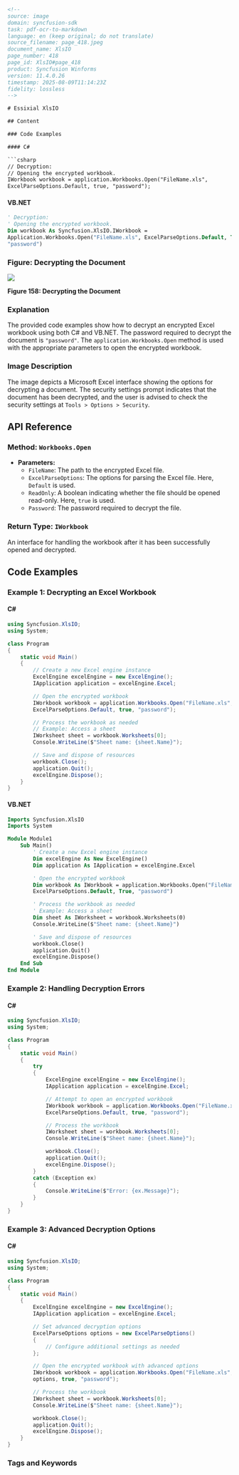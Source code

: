 ```html
<!-- 
source: image
domain: syncfusion-sdk
task: pdf-ocr-to-markdown
language: en (keep original; do not translate)
source_filename: page_418.jpeg
document_name: XlsIO
page_number: 418
page_id: XlsIO#page_418
product: Syncfusion Winforms
version: 11.4.0.26
timestamp: 2025-08-09T11:14:23Z
fidelity: lossless
-->

# Essixial XlsIO

## Content

### Code Examples

#### C#

```csharp
// Decryption:
// Opening the encrypted workbook.
IWorkbook workbook = application.Workbooks.Open("FileName.xls", 
ExcelParseOptions.Default, true, "password");
```

#### VB.NET

```vb
' Decryption:
' Opening the encrypted workbook.
Dim workbook As Syncfusion.XlsIO.IWorkbook = 
Application.Workbooks.Open("FileName.xls", ExcelParseOptions.Default, True, 
"password")
```

### Figure: Decrypting the Document

![](https://i.imgur.com/XlsIO_Decrypt.png)

**Figure 158: Decrypting the Document**

### Explanation

The provided code examples show how to decrypt an encrypted Excel workbook using both C# and VB.NET. The password required to decrypt the document is `"password"`. The `application.Workbooks.Open` method is used with the appropriate parameters to open the encrypted workbook.

### Image Description

The image depicts a Microsoft Excel interface showing the options for decrypting a document. The security settings prompt indicates that the document has been decrypted, and the user is advised to check the security settings at `Tools > Options > Security`.

## API Reference

### Method: `Workbooks.Open`

- **Parameters:**
  - `FileName`: The path to the encrypted Excel file.
  - `ExcelParseOptions`: The options for parsing the Excel file. Here, `Default` is used.
  - `ReadOnly`: A boolean indicating whether the file should be opened read-only. Here, `true` is used.
  - `Password`: The password required to decrypt the file.

### Return Type: `IWorkbook`

An interface for handling the workbook after it has been successfully opened and decrypted.

## Code Examples

### Example 1: Decrypting an Excel Workbook

#### C#

```csharp
using Syncfusion.XlsIO;
using System;

class Program
{
    static void Main()
    {
        // Create a new Excel engine instance
        ExcelEngine excelEngine = new ExcelEngine();
        IApplication application = excelEngine.Excel;

        // Open the encrypted workbook
        IWorkbook workbook = application.Workbooks.Open("FileName.xls", 
        ExcelParseOptions.Default, true, "password");

        // Process the workbook as needed
        // Example: Access a sheet
        IWorksheet sheet = workbook.Worksheets[0];
        Console.WriteLine($"Sheet name: {sheet.Name}");

        // Save and dispose of resources
        workbook.Close();
        application.Quit();
        excelEngine.Dispose();
    }
}
```

#### VB.NET

```vb
Imports Syncfusion.XlsIO
Imports System

Module Module1
    Sub Main()
        ' Create a new Excel engine instance
        Dim excelEngine As New ExcelEngine()
        Dim application As IApplication = excelEngine.Excel

        ' Open the encrypted workbook
        Dim workbook As IWorkbook = application.Workbooks.Open("FileName.xls", 
        ExcelParseOptions.Default, True, "password")

        ' Process the workbook as needed
        ' Example: Access a sheet
        Dim sheet As IWorksheet = workbook.Worksheets(0)
        Console.WriteLine($"Sheet name: {sheet.Name}")

        ' Save and dispose of resources
        workbook.Close()
        application.Quit()
        excelEngine.Dispose()
    End Sub
End Module
```

### Example 2: Handling Decryption Errors

#### C#

```csharp
using Syncfusion.XlsIO;
using System;

class Program
{
    static void Main()
    {
        try
        {
            ExcelEngine excelEngine = new ExcelEngine();
            IApplication application = excelEngine.Excel;

            // Attempt to open an encrypted workbook
            IWorkbook workbook = application.Workbooks.Open("FileName.xls", 
            ExcelParseOptions.Default, true, "password");

            // Process the workbook
            IWorksheet sheet = workbook.Worksheets[0];
            Console.WriteLine($"Sheet name: {sheet.Name}");

            workbook.Close();
            application.Quit();
            excelEngine.Dispose();
        }
        catch (Exception ex)
        {
            Console.WriteLine($"Error: {ex.Message}");
        }
    }
}
```

### Example 3: Advanced Decryption Options

#### C#

```csharp
using Syncfusion.XlsIO;
using System;

class Program
{
    static void Main()
    {
        ExcelEngine excelEngine = new ExcelEngine();
        IApplication application = excelEngine.Excel;

        // Set advanced decryption options
        ExcelParseOptions options = new ExcelParseOptions()
        {
            // Configure additional settings as needed
        };

        // Open the encrypted workbook with advanced options
        IWorkbook workbook = application.Workbooks.Open("FileName.xls", 
        options, true, "password");

        // Process the workbook
        IWorksheet sheet = workbook.Worksheets[0];
        Console.WriteLine($"Sheet name: {sheet.Name}");

        workbook.Close();
        application.Quit();
        excelEngine.Dispose();
    }
}
```

### Tags and Keywords
<!-- tags: [Excel, decryption, Syncfusion, XlsIO] keywords: [decrypt, workbook, password, C#, VB.NET, API, encryption] -->
```